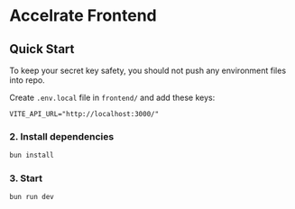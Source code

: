 # Accelrate Frontend

## Quick Start

To keep your secret key safety, you should not push any environment files into repo.

Create `.env.local` file in `frontend/` and add these keys:

```
VITE_API_URL="http://localhost:3000/"
```

### 2. Install dependencies

```sh
bun install
```

### 3. Start

```sh
bun run dev
```
